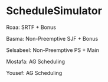 # ScheduleSimulator

Roaa: SRTF + Bonus

Basma: Non-Preemptive SJF + Bonus

Selsabeel: Non-Preemptive PS + Main

Mostafa: AG Scheduling

Yousef: AG Scheduling 
